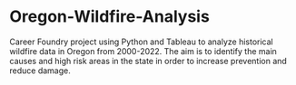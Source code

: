 # Oregon-Wildfire-Analysis
Career Foundry project using Python and Tableau to analyze historical wildfire data in Oregon from 2000-2022. The aim is to identify the main causes and high risk areas in the state in order to increase prevention and reduce damage.
